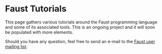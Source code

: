 <!-- doc-begin -->

# Faust Tutorials

This page gathers various tutorials around the Faust programming language and
some of its associated tools. This is an ongoing project and it will soon be 
populated with more elements.

Should you have any question, feel free to send an e-mail to the 
[Faust user mailing list](../community/mailing-lists/index.html#users-list). 
